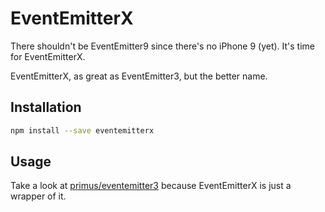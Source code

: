 # EventEmitterX

There shouldn't be EventEmitter9 since there's no iPhone 9 (yet). It's time for EventEmitterX.

EventEmitterX, as great as EventEmitter3, but the better name.

## Installation

```bash
npm install --save eventemitterx
```

## Usage

Take a look at [primus/eventemitter3](https://github.com/primus/eventemitter3) because EventEmitterX is just a wrapper of it.
